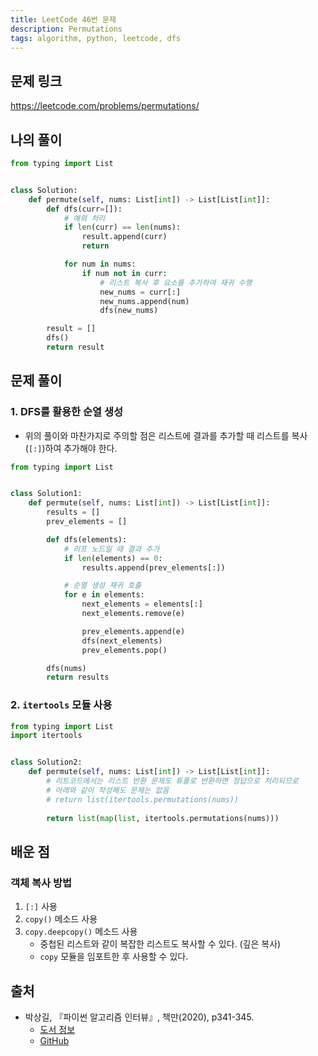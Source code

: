 ```yaml
---
title: LeetCode 46번 문제
description: Permutations
tags: algorithm, python, leetcode, dfs
---
```


## 문제 링크

https://leetcode.com/problems/permutations/

## 나의 풀이

```python
from typing import List


class Solution:
    def permute(self, nums: List[int]) -> List[List[int]]:
        def dfs(curr=[]):
            # 예외 처리
            if len(curr) == len(nums):
                result.append(curr)
                return

            for num in nums:
                if num not in curr:
                    # 리스트 복사 후 요소를 추가하여 재귀 수행
                    new_nums = curr[:]
                    new_nums.append(num)
                    dfs(new_nums)

        result = []
        dfs()
        return result
```

## 문제 풀이

### 1. DFS를 활용한 순열 생성

- 위의 풀이와 마찬가지로 주의할 점은 리스트에 결과를 추가할 때 리스트를 복사(`[:]`)하여 추가해야 한다.

```python
from typing import List


class Solution1:
    def permute(self, nums: List[int]) -> List[List[int]]:
        results = []
        prev_elements = []

        def dfs(elements):
            # 리프 노드일 때 결과 추가
            if len(elements) == 0:
                results.append(prev_elements[:])

            # 순열 생성 재귀 호출
            for e in elements:
                next_elements = elements[:]
                next_elements.remove(e)

                prev_elements.append(e)
                dfs(next_elements)
                prev_elements.pop()

        dfs(nums)
        return results
```

### 2. `itertools` 모듈 사용

```python
from typing import List
import itertools


class Solution2:
    def permute(self, nums: List[int]) -> List[List[int]]:
        # 리트코드에서는 리스트 반환 문제도 튜플로 반환하면 정답으로 처리되므로
        # 아래와 같이 작성해도 문제는 없음
        # return list(itertools.permutations(nums))
        
        return list(map(list, itertools.permutations(nums)))
```

## 배운 점

### 객체 복사 방법

1. `[:]` 사용
2. `copy()` 메소드 사용
3. `copy.deepcopy()` 메소드 사용
   - 중첩된 리스트와 같이 복잡한 리스트도 복사할 수 있다. (깊은 복사)
   - `copy` 모듈을 임포트한 후 사용할 수 있다.

## 출처

- 박상길, 『파이썬 알고리즘 인터뷰』, 책만(2020), p341-345.
  - [도서 정보](https://www.onlybook.co.kr/entry/algorithm-interview)
  - [GitHub](https://github.com/onlybooks/algorithm-interview)

